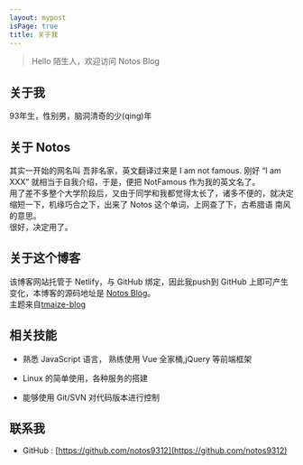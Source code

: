 ```yaml
---
layout: mypost
isPage: true
title: 关于我
---
```


> Hello 陌生人，欢迎访问 Notos Blog  

## 关于我
93年生，性别男，脑洞清奇的少(qing)年  

## 关于 Notos
其实一开始的网名叫 吾非名家，英文翻译过来是 I am not famous. 刚好 “I am XXX” 就相当于自我介绍，于是，便把 NotFamous 作为我的英文名了。  
用了差不多整个大学阶段后，又由于同学和我都觉得太长了，诸多不便的，就决定缩短一下，机缘巧合之下，出来了 Notos 这个单词，上网查了下，古希腊语 南风 的意思。  
很好，决定用了。  

## 关于这个博客
该博客网站托管于 Netlify，与 GitHub 绑定，因此我push到 GitHub 上即可产生变化，本博客的源码地址是 [Notos Blog](https://github.com/notos9312/sayhinotos)。  
主题来自[tmaize-blog](https://github.com/TMaize/tmaize-blog)

## 相关技能

- 熟悉 JavaScript 语言， 熟练使用 Vue 全家桶,jQuery 等前端框架

- Linux 的简单使用，各种服务的搭建

- 能够使用 Git/SVN 对代码版本进行控制

## 联系我

- GitHub : [https://github.com/notos9312](https://github.com/notos9312)
